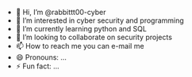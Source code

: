 - 👋 Hi, I’m @rabbittt00-cyber
- 👀 I’m interested in cyber security and programming
- 🌱 I’m currently learning python and SQL 
- 💞️ I’m looking to collaborate on security projects  
- 📫 How to reach me you can e-mail me
- 😄 Pronouns: ...
- ⚡ Fun fact: ...

<!---
rabbittt00-cyber/rabbittt00-cyber is a ✨ special ✨ repository because its `README.md` (this file) appears on your GitHub profile.
You can click the Preview link to take a look at your changes.
--->
